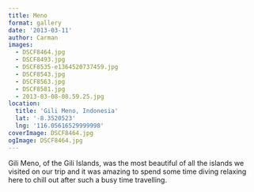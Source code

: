 ```yaml
---
title: Meno
format: gallery
date: '2013-03-11'
author: Carman
images:
  - DSCF8464.jpg
  - DSCF8493.jpg
  - DSCF8535-e1364520737459.jpg
  - DSCF8543.jpg
  - DSCF8563.jpg
  - DSCF8581.jpg
  - 2013-03-08-08.59.25.jpg
location:
  title: 'Gili Meno, Indonesia'
  lat: '-8.3520523'
  lng: '116.05616529999998'
coverImage: DSCF8464.jpg
ogImage: DSCF8464.jpg
---
```

Gili Meno, of the Gili Islands, was the most beautiful of all the islands we visited on our trip and it was amazing to spend some time diving relaxing here to chill out after such a busy time travelling.
